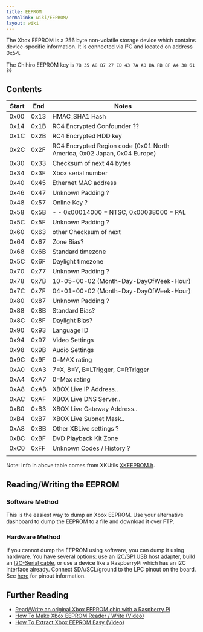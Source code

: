 ```yaml
---
title: EEPROM
permalink: wiki/EEPROM/
layout: wiki
---
```


The Xbox EEPROM is a 256 byte non-volatile storage device which contains
device-specific information. It is connected via I²C and located on
address 0x54.

The Chihiro EEPROM key is
`7B 35 A8 B7 27 ED 43 7A A0 BA FB 8F A4 38 61 80`

Contents
--------

| Start | End  | Notes                                                                   |
|-------|------|-------------------------------------------------------------------------|
| 0x00  | 0x13 | HMAC\_SHA1 Hash                                                         |
| 0x14  | 0x1B | RC4 Encrypted Confounder ??                                             |
| 0x1C  | 0x2B | RC4 Encrypted HDD key                                                   |
| 0x2C  | 0x2F | RC4 Encrypted Region code (0x01 North America, 0x02 Japan, 0x04 Europe) |
| 0x30  | 0x33 | Checksum of next 44 bytes                                               |
| 0x34  | 0x3F | Xbox serial number                                                      |
| 0x40  | 0x45 | Ethernet MAC address                                                    |
| 0x46  | 0x47 | Unknown Padding ?                                                       |
| 0x48  | 0x57 | Online Key ?                                                            |
| 0x58  | 0x5B | -   -   0x00014000 = NTSC, 0x00038000 = PAL                             |
| 0x5C  | 0x5F | Unknown Padding ?                                                       |
| 0x60  | 0x63 | other Checksum of next                                                  |
| 0x64  | 0x67 | Zone Bias?                                                              |
| 0x68  | 0x6B | Standard timezone                                                       |
| 0x5C  | 0x6F | Daylight timezone                                                       |
| 0x70  | 0x77 | Unknown Padding ?                                                       |
| 0x78  | 0x7B | 10-05-00-02 (Month-Day-DayOfWeek-Hour)                                  |
| 0x7C  | 0x7F | 04-01-00-02 (Month-Day-DayOfWeek-Hour)                                  |
| 0x80  | 0x87 | Unknown Padding ?                                                       |
| 0x88  | 0x8B | Standard Bias?                                                          |
| 0x8C  | 0x8F | Daylight Bias?                                                          |
| 0x90  | 0x93 | Language ID                                                             |
| 0x94  | 0x97 | Video Settings                                                          |
| 0x98  | 0x9B | Audio Settings                                                          |
| 0x9C  | 0x9F | 0=MAX rating                                                            |
| 0xA0  | 0xA3 | 7=X, 8=Y, B=LTrigger, C=RTrigger                                        |
| 0xA4  | 0xA7 | 0=Max rating                                                            |
| 0xA8  | 0xAB | XBOX Live IP Address..                                                  |
| 0xAC  | 0xAF | XBOX Live DNS Server..                                                  |
| 0xB0  | 0xB3 | XBOX Live Gateway Address..                                             |
| 0xB4  | 0xB7 | XBOX Live Subnet Mask..                                                 |
| 0xA8  | 0xBB | Other XBLive settings ?                                                 |
| 0xBC  | 0xBF | DVD Playback Kit Zone                                                   |
| 0xC0  | 0xFF | Unknown Codes / History ?                                               |
||

Note: Info in above table comes from XKUtils
[XKEEPROM.h](https://svn.exotica.org.uk:8443/xbmc4xbox/tags/3.5.3/xbmc/xbox/XKEEPROM.h).

Reading/Writing the EEPROM
--------------------------

### Software Method

This is the easiest way to dump an Xbox EEPROM. Use your alternative
dashboard to dump the EEPROM to a file and download it over FTP.

### Hardware Method

If you cannot dump the EEPROM using software, you can dump it using
hardware. You have several options: use an [I2C/SPI USB host
adapter](https://www.totalphase.com/products/aardvark-i2cspi/), build an
[I2C-Serial cable](https://www.youtube.com/watch?v=UcK6nKyKGVQ), or use
a device like a RaspberryPi which has an I2C interface already. Connect
SDA/SCL/ground to the LPC pinout on the board. See
[here](https://github.com/grimdoomer/PiPROM) for pinout information.

Further Reading
---------------

-   [Read/Write an original Xbox EEPROM chip with a Raspberry
    Pi](https://github.com/grimdoomer/PiPROM)
-   [How To Make Xbox EEPROM Reader / Write
    (Video)](https://www.youtube.com/watch?v=UcK6nKyKGVQ)
-   [How To Extract Xbox EEPROM Easy
    (Video)](https://www.youtube.com/watch?v=uzrljlHDr9w)

